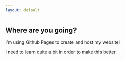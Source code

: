 ```yaml
---
layout: default
---
```


## Where are you going?

I'm using Github Pages to create and host my website!

I need to learn quite a bit in order to make this better.
